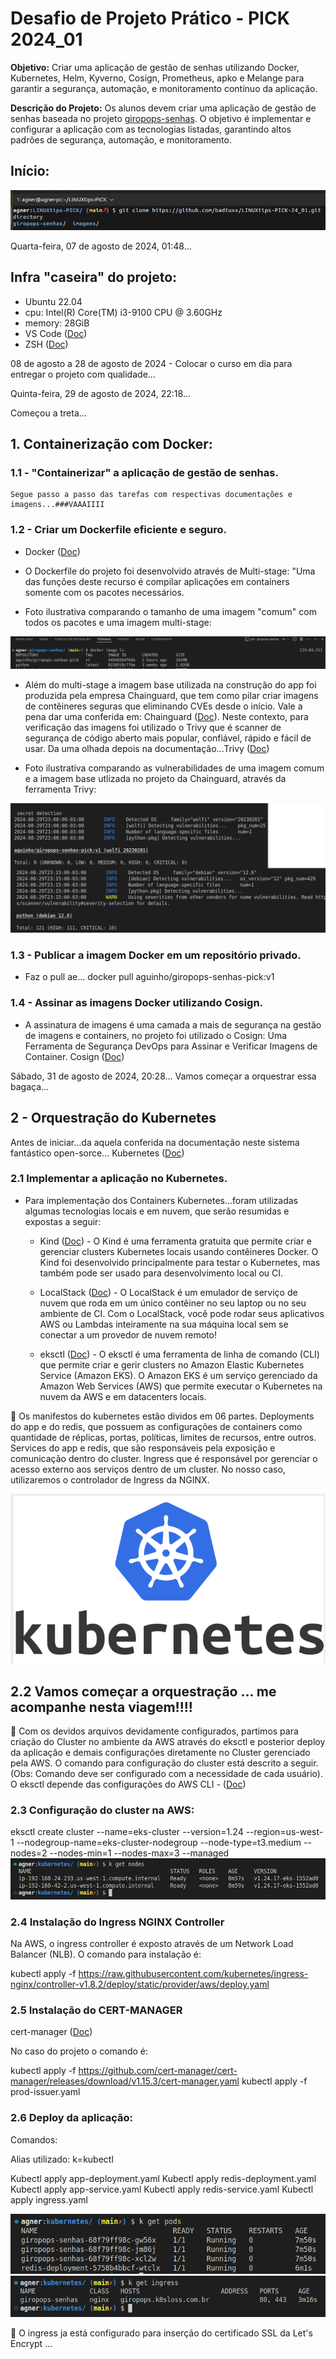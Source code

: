 # Desafio de Projeto Prático - PICK 2024_01

**Objetivo:** Criar uma aplicação de gestão de senhas utilizando Docker, Kubernetes, Helm, Kyverno, Cosign, Prometheus, apko e Melange para garantir a segurança, automação, e monitoramento contínuo da aplicação.

**Descrição do Projeto:**
Os alunos devem criar uma aplicação de gestão de senhas baseada no projeto [giropops-senhas](https://github.com/badtuxx/giropops-senhas). O objetivo é implementar e configurar a aplicação com as tecnologias listadas, garantindo altos padrões de segurança, automação, e monitoramento.

## **Início:**

<img src="https://github.com/AgnerLoss/LINUXTIPS-PICK/blob/main/imagens/inicio.png">

Quarta-feira, 07 de agosto de 2024, 01:48...

## Infra "caseira" do projeto:

* Ubuntu 22.04
* cpu: Intel(R) Core(TM) i3-9100 CPU @ 3.60GHz
* memory: 28GiB
* VS Code ([Doc](https://code.visualstudio.com/docs/setup/linux))
* ZSH ([Doc](https://ohmyz.sh/))

08 de agosto a 28 de agosto de 2024 - Colocar o curso em dia para entregar o projeto com qualidade...

Quinta-feira, 29 de agosto de 2024, 22:18...

Começou a treta...

## 1. Containerização com Docker:


### 1.1 - "Containerizar" a aplicação de gestão de senhas. 

    Segue passo a passo das tarefas com respectivas documentações e imagens...###VAAAIIII

### 1.2 - Criar um Dockerfile eficiente e seguro.

* Docker ([Doc](https://docs.docker.com/))   
* O Dockerfile do projeto foi desenvolvido através de Multi-stage: "Uma das funções deste recurso é compilar aplicações em containers somente com os pacotes necessários.

* Foto ilustrativa comparando o tamanho de uma imagem "comum" com todos os pacotes e uma imagem multi-stage:
<img src="https://github.com/AgnerLoss/LINUXTIPS-PICK/blob/main/imagens/multistage.png">

* Além do multi-stage a imagem base utilizada na construção do app foi produzida pela empresa Chainguard, que tem como pilar criar imagens de contêineres seguras que eliminando CVEs desde o início. Vale a pena dar uma conferida em: 
Chainguard ([Doc](https://www.chainguard.dev/)). Neste contexto, para verificação das imagens foi utilizado o Trivy que é scanner de segurança de código aberto mais popular, confiável, rápido e fácil de usar. Da uma olhada depois na documentação...Trivy ([Doc](https://trivy.dev/))

* Foto ilustrativa comparando as vulnerabilidades de uma imagem comum e a imagem base utlizada no projeto da Chainguard, através da ferramenta Trivy:
<img src="https://github.com/AgnerLoss/LINUXTIPS-PICK/blob/main/imagens/chain.png">
        
### 1.3 - Publicar a imagem Docker em um repositório privado.

* Faz o pull ae... docker pull aguinho/giropops-senhas-pick:v1   

### 1.4 - Assinar as imagens Docker utilizando Cosign.  

* A assinatura de imagens é uma camada a mais de segurança na gestão de imagens e containers, no projeto foi utilizado o 
 Cosign: Uma Ferramenta de Segurança DevOps para Assinar e Verificar Imagens de Container. 
 Cosign ([Doc](https://docs.sigstore.dev/signing/quickstart/))

 Sábado, 31 de agosto de 2024, 20:28...
    Vamos começar a orquestrar essa bagaça...

## 2 - Orquestração do Kubernetes

Antes de iniciar...da aquela conferida na documentação neste sistema fantástico open-sorce...
 Kubernetes ([Doc](https://kubernetes.io/docs/home/))

### 2.1 Implementar a aplicação no Kubernetes.

* Para implementação dos Containers Kubernetes...foram utilizadas algumas tecnologias locais e em nuvem, que serão resumidas e expostas a seguir:

    -  Kind  ([Doc](https://kind.sigs.k8s.io/docs/user/quick-start/)) - O Kind é uma ferramenta gratuita que permite criar e gerenciar clusters Kubernetes locais usando contêineres Docker. O Kind foi desenvolvido principalmente para testar o Kubernetes, mas também pode ser usado para desenvolvimento local ou CI.

    - LocalStack  ([Doc](https://docs.localstack.cloud/overview/)) - O LocalStack é um emulador de serviço de nuvem que roda em um único contêiner no seu laptop ou no seu ambiente de CI. Com o LocalStack, você pode rodar seus aplicativos AWS ou Lambdas inteiramente na sua máquina local sem se conectar a um provedor de nuvem remoto!

    - eksctl  ([Doc](https://eksctl.io/))  - O eksctl é uma ferramenta de linha de comando (CLI) que permite criar e gerir clusters no Amazon Elastic Kubernetes Service (Amazon EKS). O Amazon EKS é um serviço gerenciado da Amazon Web Services (AWS) que permite executar o Kubernetes na nuvem da AWS e em datacenters locais. 

:love_you_gesture: Os manifestos do kubernetes estão dividos em 06 partes. Deployments do app e do redis, que possuem as configurações de containers como quantidade de réplicas, portas, políticas, limites de recursos, entre outros. Services do app e redis, que são responsáveis pela exposição e comunicação dentro do cluster. Ingress que é responsável por gerenciar o acesso externo aos serviços dentro de um cluster. No nosso caso, utilizaremos o controlador de Ingress da NGINX. 


<img src="https://github.com/AgnerLoss/LINUXTIPS-PICK/blob/main/imagens/kubernetes.png">

## 2.2 Vamos começar a orquestração ... me acompanhe nesta viagem!!!! 

:love_you_gesture: Com os devidos arquivos devidamente configurados, partimos para criação do Cluster no ambiente da AWS através do eksctl e posterior deploy da aplicação e demais configurações diretamente no Cluster gerenciado pela AWS. O comando para configuração do cluster está descrito a seguir. (Obs: Comando deve ser configurado com a necessidade de cada usuário). O eksctl depende das configurações do AWS CLI - ([Doc](https://docs.aws.amazon.com/cli/latest/userguide/getting-started-install.html)) 

### 2.3 Configuração do cluster na AWS: 

eksctl create cluster --name=eks-cluster --version=1.24 --region=us-west-1 --nodegroup-name=eks-cluster-nodegroup --node-type=t3.medium --nodes=2 --nodes-min=1 --nodes-max=3 --managed
<img src="https://github.com/AgnerLoss/LINUXTIPS-PICK/blob/main/imagens/cluster.png">

### 2.4 Instalação do Ingress NGINX Controller

Na AWS, o ingress controller é exposto através de um Network Load Balancer (NLB). O comando para instalação é:

kubectl apply -f https://raw.githubusercontent.com/kubernetes/ingress-nginx/controller-v1.8.2/deploy/static/provider/aws/deploy.yaml

### 2.5 Instalação do CERT-MANAGER

cert-manager  ([Doc](https://cert-manager.io/docs/))

No caso do projeto o comando é:

kubectl apply -f https://github.com/cert-manager/cert-manager/releases/download/v1.15.3/cert-manager.yaml
kubectl apply -f prod-issuer.yaml

### 2.6 Deploy da aplicação:

Comandos: 

Alias utilizado: k=kubectl

Kubectl apply app-deployment.yaml
Kubectl apply redis-deployment.yaml
Kubectl apply app-service.yaml
Kubectl apply redis-service.yaml
Kubectl apply ingress.yaml

<img src="https://github.com/AgnerLoss/LINUXTIPS-PICK/blob/main/imagens/pods.png">
<img src="https://github.com/AgnerLoss/LINUXTIPS-PICK/blob/main/imagens/ingress.png">

:love_you_gesture: O ingress ja está configurado para inserção do certificado SSL da Let's Encrypt ... 